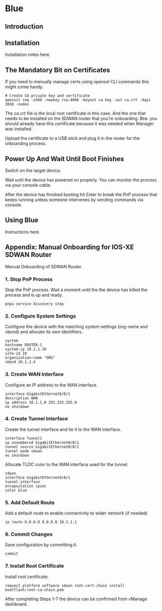 # Blue

## Introduction

## Installation

Installation notes here.

## The Mandatory Bit on Certificates

If you need to manually manage certs using openssl CLI commands this might come handy.

````
# Create CA private key and certificate
openssl req -x509 -newkey rsa:4096 -keyout ca.key -out ca.crt -days 3650 -nodes
````

The ca.crt file is the local root certificate in this case. And the one that needs to be installed on the SDWAN router that you're onboarding. Btw. you should already have this certificate because it was needed when Manager was installed. 

Upload the certificate to a USB stick and plug it in the router for the onboarding process.

## Power Up And Wait Until Boot Finishes

Switch on the target device.

Wait until the device has powered on properly. You can monitor the process via your console cable. 

After the device has finished booting hit Enter to break the PnP process that keeps running unless someone intervenes by sending commands via console. 

## Using Blue

Instructions here.

## Appendix: Manual Onboarding for IOS-XE SDWAN Router

Manual Onboarding of SDWAN Router.

### 1. Stop PnP Process

Stop the PnP process. Wait a moment until the the device has killed the process and is up and ready. 

```
pnpa service discovery stop
```

### 2. Configure System Settings

Configure the device with the matching system settings (org-name and vbond) and allocate its own identifiers. 

```
system
hostname ROUTER-1
system-ip 10.1.1.10
site-id 10
organization-name "ORG"
vbond 10.1.1.4
```

### 3. Create WAN Interface 

Configure an IP address to the WAN interface. 

```
interface GigabitEthernet0/0/1
description WAN
ip address 10.1.1.8 255.255.255.0
no shutdown
```

### 4. Create Tunnel Interface

Create the tunnel interface and tie it to the WAN interface.

```
interface Tunnel1
ip unnumbered GigabitEthernet0/0/1
tunnel source GigabitEthernet0/0/1
tunnel mode sdwan
no shutdown
```

Allocate TLOC color to the WAN interface used for the tunnel. 

```
sdwan
interface GigabitEthernet0/0/1
tunnel-interface
encapsulation ipsec
color blue
```

### 5. Add Default Route

Add a default route to enable connectivity to wider network (if needed). 

```
ip route 0.0.0.0 0.0.0.0 10.1.1.1
```

### 6. Commit Changes 

Save configuration by committing it.

```
commit
```

### 7. Install Root Certificate

Install root certificate. 

```
request platform software sdwan root-cert-chain install bootflash:root-ca-chain.pem
```

After completing Steps 1-7 the device can be confirmed from vManage dashboard. 
